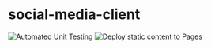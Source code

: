# social-media-client

[![Automated Unit Testing](https://github.com/kribac12/social-media-client/actions/workflows/unit-test.yml/badge.svg)](https://github.com/kribac12/social-media-client/actions/workflows/unit-test.yml)
[![Deploy static content to Pages](https://github.com/kribac12/social-media-client/actions/workflows/pages.yml/badge.svg?branch=master)](https://github.com/kribac12/social-media-client/actions/workflows/pages.yml)
